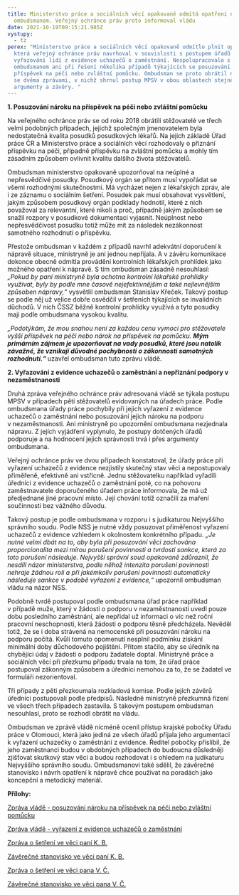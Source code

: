 ```yaml
---
title: Ministerstvo práce a sociálních věcí opakovaně odmítá opatření navrhovaná
  ombudsmanem. Veřejný ochránce práv proto informoval vládu
date: 2021-10-19T09:15:21.985Z
vystupy:
  - tz
perex: "Ministerstvo práce a sociálních věcí opakovaně odmítlo plnit opatření,
  která veřejný ochránce práv navrhoval v souvislosti s postupem úřadů práce při
  vyřazování lidí z evidence uchazečů o zaměstnání. Nespolupracovalo s
  ombudsmanem ani při řešení několika případů týkajících se posuzování nároku na
  příspěvek na péči nebo zvláštní pomůcku. Ombudsman se proto obrátil na vládu
  se dvěma zprávami, v nichž shrnul postup MPSV v obou oblastech stejně jako své
  argumenty a závěry. "
---
```

<p><strong>1. Posuzování nároku na příspěvek na péči nebo zvláštní pomůcku</strong></p>

<p>Na veřejného ochránce práv se od roku 2018 obrátili stěžovatelé ve třech velmi podobných případech, jejichž společným jmenovatelem byla nedostatečná kvalita posudků posudkových lékařů. Na jejich základě Úřad práce ČR a Ministerstvo práce a sociálních věcí rozhodovaly o přiznání příspěvku na péči, případně příspěvku na zvláštní pomůcku a mohly&nbsp;tím zásadním způsobem ovlivnit kvalitu dalšího života stěžovatelů. &nbsp;</p>

<p>Ombudsman ministerstvo opakovaně upozorňoval na neúplné a nepřesvědčivé posudky. Posudkový orgán se přitom musí vypořádat se všemi rozhodnými skutečnostmi. Má vycházet nejen z lékařských zpráv, ale i ze záznamu o sociálním šetření. Posudek pak musí obsahovat vysvětlení, jakým způsobem posudkový orgán podklady hodnotil, které z nich považoval za relevantní, které nikoli a proč, případně jakým způsobem se snažil rozpory v posudkové dokumentaci vyjasnit. Neúplnost nebo nepřesvědčivost posudku totiž může mít za následek nezákonnost samotného rozhodnutí o příspěvku.</p>

<p>Přestože ombudsman v&nbsp;každém z případů navrhl adekvátní doporučení k nápravě situace, ministryně je ani jednou nepřijala. A v&nbsp;závěru komunikace dokonce obecně odmítla provádění kontrolních lékařských prohlídek jako možného opatření k nápravě. S&nbsp;tím ombudsman zásadně nesouhlasí: <em>&bdquo;Pokud by paní ministryně byla ochotna kontrolní lékařské prohlídky využívat, byly by podle mne časově nejefektivnějším a také nejlevnějším způsoben nápravy,&ldquo;</em> vysvětlil ombudsman Stanislav Křeček. Takový postup se podle něj už velice dobře osvědčil v šetřeních týkajících se invalidních důchodů. V nich ČSSZ běžně kontrolní prohlídky využívá a tyto posudky mají podle ombudsmana vysokou kvalitu.</p>

<p><em>&bdquo;Podotýkám, že mou snahou není za každou cenu vymoci pro stěžovatele vyšší příspěvek na péči nebo nárok na příspěvek na pomůcku. <strong>Mým primárním zájmem je upozorňovat na vady posudků, které jsou natolik závažné, že vznikají důvodné pochybnosti o zákonnosti samotných rozhodnutí.&ldquo;</strong></em><strong> </strong>uzavřel ombudsman tuto zprávu vládě.</p>

<p><strong>2. Vyřazování z&nbsp;evidence uchazečů o zaměstnání a nepřiznání podpory v nezaměstnanosti</strong></p>

<p>Druhá zpráva veřejného ochránce práv adresovaná vládě se týkala postupu MPSV v případech&nbsp;pěti stěžovatelů evidovaných na úřadech práce. Podle ombudsmana úřady práce pochybily při jejich vyřazení z evidence uchazečů o zaměstnání nebo posuzování jejich nároku na podporu v&nbsp;nezaměstnanosti. Ani ministryně po upozornění ombudsmana nezjednala nápravu. Z&nbsp;jejích vyjádření vyplynulo, že postupy dotčených úřadů podporuje a na hodnocení jejich správnosti trvá i přes argumenty ombudsmana.</p>

<p>Veřejný ochránce práv ve dvou případech konstatoval, že úřady práce při vyřazení uchazečů z&nbsp;evidence nezjistily skutečný stav věci a nepostupovaly přiměřeně, efektivně ani vstřícně. Jednu stěžovatelku například vyřadili úředníci z&nbsp;evidence uchazečů o zaměstnání poté, co na pohovoru zaměstnavatele doporučeného úřadem práce informovala, že má už předjednané jiné pracovní místo. Její chování totiž označili za maření součinnosti bez vážného důvodu.</p>

<p>Takový postup je podle ombudsmana v&nbsp;rozporu i s&nbsp;judikaturou Nejvyššího správního soudu. Podle NSS je nutné vždy posuzovat přiměřenost vyřazení uchazečů z evidence vzhledem k okolnostem konkrétního případu. <em>&bdquo;</em><em>Je nutné velmi dbát na to, aby byla při posuzování věci zachována proporcionalita mezi mírou porušení povinnosti a tvrdostí sankce, která za toto porušení následuje. Nejvyšší správní soud opakovaně zdůraznil, že nesdílí názor ministerstva, podle něhož intenzita porušení povinnosti nehraje žádnou roli a při jakémkoliv porušení povinnosti automaticky následuje sankce v podobě vyřazení z&nbsp;evidence,&ldquo;</em> upozornil ombudsman vládu na názor NSS.</p>

<p>Podobně tvrdě postupoval podle ombudsmana úřad práce například v&nbsp;případě muže, který v&nbsp;žádosti o podporu v nezaměstnanosti uvedl pouze dobu posledního zaměstnání, ale nepřidal už informaci o víc než roční pracovní neschopnosti, která žádosti o podporu těsně předcházela. Nevěděl totiž, že se i doba strávená na nemocenské při posuzování nároku na podporu počítá. Kvůli tomuto opomenutí nesplnil podmínku získání minimální doby důchodového pojištění. Přitom stačilo, aby se úředník na chybějící údaj v žádosti o podporu žadatele doptal. Ministryně práce a sociálních věcí při přezkumu případu trvala na tom, že úřad práce postupoval zákonným způsobem a úředníci nemohou za to, že se žadatel ve formuláři nezorientoval.</p>

<p>Tři případy z pěti přezkoumala rozkladová komise. Podle jejích závěrů úředníci postupovali podle předpisů. Následně ministryně přezkumná řízení ve všech třech případech zastavila. S&nbsp;takovým postupem ombudsman nesouhlasí, proto se rozhodl obrátit na vládu.</p>

<p>Ombudsman ve zprávě vládě nicméně ocenil přístup krajské pobočky Úřadu práce v&nbsp;Olomouci, která jako jediná ze všech úřadů přijala jeho argumentaci k&nbsp;vyřazení uchazečky o zaměstnání z evidence. Ředitel pobočky přislíbil, že jeho zaměstnanci budou v&nbsp;obdobných případech do budoucna důsledněji zjišťovat skutkový stav věci a budou rozhodovat i s ohledem na judikaturu Nejvyššího správního soudu. Ombudsmanovi také sdělil, že závěrečné stanovisko i návrh opatření k nápravě chce používat na poradách jako koncepční a metodický materiál. &nbsp;&nbsp;&nbsp;</p>

<p><strong>Přílohy: </strong></p>

<p><a href="https://eso.ochrance.cz/Nalezene/Edit/9750">Zpráva vládě - posuzování nároku na příspěvek na péči nebo zvláštní pomůcku</a></p>

<p><a href="https://eso.ochrance.cz/Nalezene/Edit/9748">Zpráva vládě - vyřazení z evidence uchazečů o zaměstnání</a></p>

<p><a href="https://eso.ochrance.cz/Nalezene/Edit/9648">Zpráva o šetření ve věci paní K. B.</a></p>

<p><a href="https://eso.ochrance.cz/Nalezene/Edit/9666">Závěrečné stanovisko ve věci paní K. B.</a></p>

<p><a href="https://eso.ochrance.cz/Nalezene/Edit/8272">Zpráva o šetření ve věci pana V. Č.</a></p>

<p><a href="https://eso.ochrance.cz/Nalezene/Edit/9110">Závěrečné stanovisko ve věci pana V. Č.</a></p>
